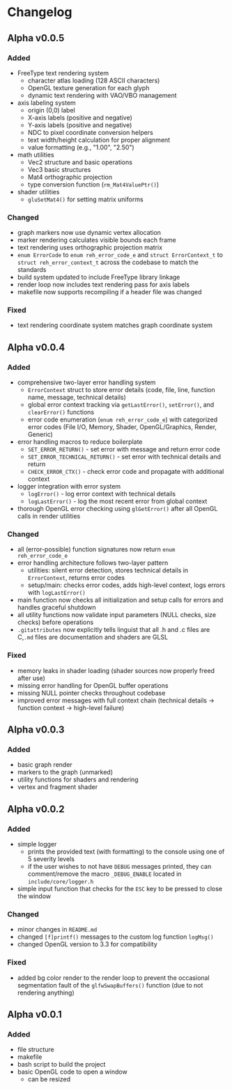 # Changelog

## Alpha v0.0.5

### Added
- FreeType text rendering system
    - character atlas loading (128 ASCII characters)
    - OpenGL texture generation for each glyph
    - dynamic text rendering with VAO/VBO management
- axis labeling system
    - origin (0,0) label
    - X-axis labels (positive and negative)
    - Y-axis labels (positive and negative)
    - NDC to pixel coordinate conversion helpers
    - text width/height calculation for proper alignment
    - value formatting (e.g., "1.00", "2.50")
- math utilities
    - Vec2 structure and basic operations
    - Vec3 basic structures
    - Mat4 orthographic projection
    - type conversion function (`rm_Mat4ValuePtr()`)
- shader utilities
    - `gluSetMat4()` for setting matrix uniforms

### Changed
- graph markers now use dynamic vertex allocation
- marker rendering calculates visible bounds each frame
- text rendering uses orthographic projection matrix
- `enum ErrorCode` to `enum reh_error_code_e`  and `struct ErrorContext_t` to `struct reh_error_context_t`  across the codebase to match the standards
- build system updated to include FreeType library linkage
- render loop now includes text rendering pass for axis labels
- makefile now supports recompiling if a header file was changed

### Fixed
- text rendering coordinate system matches graph coordinate system

## Alpha v0.0.4

### Added
- comprehensive two-layer error handling system
    - `ErrorContext` struct to store error details (code, file, line, function name, message, technical details)
    - global error context tracking via `getLastError()`, `setError()`, and `clearError()` functions
    - error code enumeration (`enum reh_error_code_e`) with categorized error codes (File I/O, Memory, Shader, OpenGL/Graphics, Render, Generic)
- error handling macros to reduce boilerplate
    - `SET_ERROR_RETURN()` - set error with message and return error code
    - `SET_ERROR_TECHNICAL_RETURN()` - set error with technical details and return
    - `CHECK_ERROR_CTX()` - check error code and propagate with additional context
- logger integration with error system
    - `logError()` - log error context with technical details
    - `logLastError()` - log the most recent error from global context
- thorough OpenGL error checking using `glGetError()` after all OpenGL calls in render utilities

### Changed
- all (error-possible) function signatures now return `enum reh_error_code_e`
- error handling architecture follows two-layer pattern
    - utilities: silent error detection, stores technical details in `ErrorContext`, returns error codes
    - setup/main: checks error codes, adds high-level context, logs errors with `logLastError()`
- main function now checks all initialization and setup calls for errors and handles graceful shutdown
- all utility functions now validate input parameters (NULL checks, size checks) before operations
- `.gitattributes` now explicitly tells linguist that all .h and .c files are C,`.md` files are documentation and shaders are GLSL

### Fixed
- memory leaks in shader loading (shader sources now properly freed after use)
- missing error handling for OpenGL buffer operations
- missing NULL pointer checks throughout codebase
- improved error messages with full context chain (technical details -> function context -> high-level failure)

## Alpha v0.0.3
### Added
- basic graph render
- markers to the graph (unmarked)
- utility functions for shaders and rendering
- vertex and fragment shader

## Alpha v0.0.2
### Added
- simple logger
    - prints the provided text (with formatting) to the console using one of 5 severity levels
    - if the user wishes to not have `DEBUG` messages printed, they can comment/remove the macro `_DEBUG_ENABLE` located in `include/core/logger.h`
- simple input function that checks for the `ESC` key to be pressed to close the window

### Changed
- minor changes in `README.md`
- changed `[f]printf()` messages to the custom log function `logMsg()`
- changed OpenGL version to 3.3 for compatibility

### Fixed
- added bg color render to the render loop to prevent the occasional segmentation fault of the `glfwSwapBuffers()` function (due to not rendering anything)

## Alpha v0.0.1
### Added
- file structure
- makefile
- bash script to build the project
- basic OpenGL code to open a window
    - can be resized

